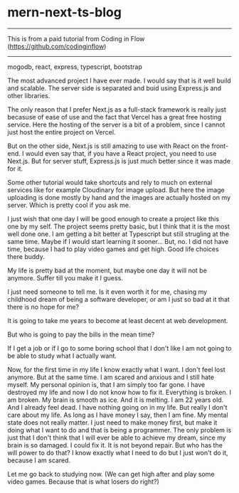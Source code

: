 # mern-next-ts-blog

*********************************************************************************
This is from a paid tutorial from Coding in Flow (https://github.com/codinginflow)
*********************************************************************************

mogodb, react, express, typescript, bootstrap

The most advanced project I have ever made. I would say that is it well build and scalable.
The server side is separated and buid using Express.js and other libraries.

The only reason that I prefer Next.js as a full-stack framework is really just becasuse of ease of use and the fact that Vercel has a great free hosting service.
Here the hosting of the server is a bit of a problem, since I cannot just host the entire project on Vercel.

But on the other side, Next.js is still amazing to use with React on the front-end. 
I would even say that, if you have a React project, you need to use Next.js.
But for server stuff, Express.js is just much better since it was made for it.

Some other tutorial would take shortcuts and rely to much on external services like for example Cloudinary for image upload.
But here the image uploading is done mostly by hand and the images are actually hosted on my server.
Which is pretty cool if you ask me.

I just wish that one day I will be good enough to create a project like this one by my self.
The project seems pretty basic, but I think that it is the most well done one.
I am getting a bit better at Typescript but still strugling at the same time.
Maybe if I would start learning it sooner...
But, no. I did not have time, because I had to play video games and get high. Good life choices there buddy.

My life is pretty bad at the moment, but maybe one day it will not be anymore.
Suffer till you make it I guess.

I just need someone to tell me. 
Is it even worth it for me, chasing my childhood dream of being a software developer, or am I just so bad at it that there is no hope for me?

It is going to take me years to become at least decent at web development. 

But who is going to pay the bills in the mean time?

If I get a job or if I go to some boring school that I don't like I am not going to be able to study what I actually want.

Now, for the first time in my life I know exactly what I want. I don't feel lost anymore. But at the same time. I am scared and anxious and I still hate myself.
My personal opinion is, that I am simply too far gone. I have destroyed my life and now I do not know how to fix it. Everything is broken. I am broken. My brain is smooth as ice. And it is melting. I am 22 years old. And I already feel dead. I have nothing going on in my life. But really I don't care about my life. As long as I have money I say, then I am fine. My mental state does not really matter. I just need to make money first, but make it doing what I want to do and that is being a programmer. The only problem is just that I don't think that I will ever be able to achieve my dream, since my brain is so damaged. I could fix it. It is not beyond repair. But who has the will power to do that? I know exactly what I need to do but I just won't do it, because I am scared. 


Let me go back to studying now.
(We can get high after and play some video games. Because that is what losers do right?)


